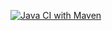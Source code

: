 [![Java CI with Maven](https://github.com/chorus4/testpluginbuild/actions/workflows/maven.yml/badge.svg)](https://github.com/chorus4/testpluginbuild/actions/workflows/maven.yml)